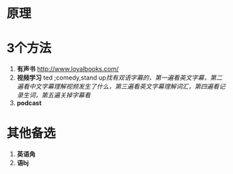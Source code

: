 # 原理

# 3个方法
1. **有声书** http://www.loyalbooks.com/
2. **视频学习** ted ;comedy,stand up*找有双语字幕的，第一遍看英文字幕，第二遍看中文字幕理解视频发生了什么，第三遍看英文字幕理解词汇，第四遍看记录生词，第五遍关掉字幕看*
3. **podcast**

# 其他备选
1. **英语角**
2. **语bj**